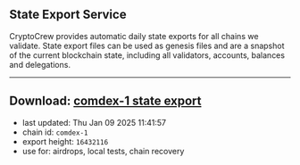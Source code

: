 ## State Export Service
CryptoCrew provides automatic daily state exports for all chains we validate. State export files can be used as genesis files and are a snapshot of the current blockchain state, including all validators, accounts, balances and delegations.

---
**Download: [comdex-1 state export](https://dl-eu2.ccvalidators.com/SERVICE/comdex/comdex-1_export_16432116.json)**
---

- last updated: Thu Jan 09 2025 11:41:57
- chain id: `comdex-1`
- export height: `16432116`
- use for: airdrops, local tests, chain recovery

